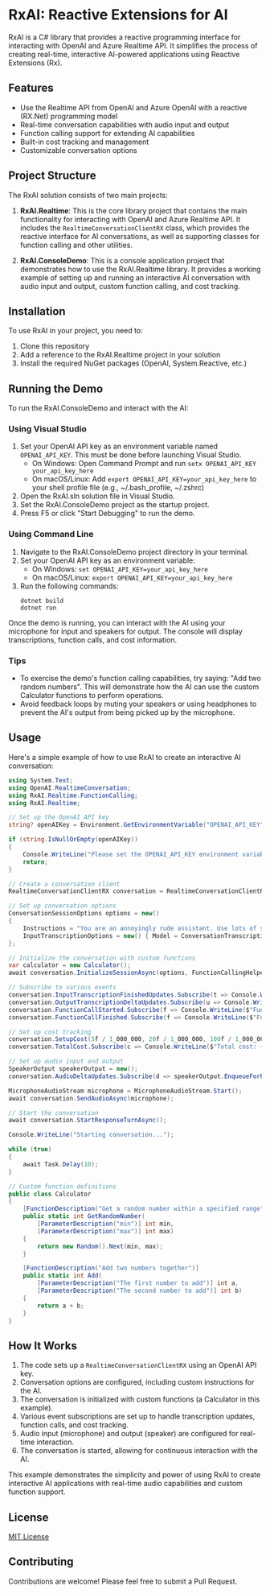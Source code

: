 # RxAI: Reactive Extensions for AI

RxAI is a C# library that provides a reactive programming interface for interacting with OpenAI and Azure Realtime API. It simplifies the process of creating real-time, interactive AI-powered applications using Reactive Extensions (Rx).

## Features

- Use the Realtime API from OpenAI and Azure OpenAI with a reactive (RX.Net) programming model
- Real-time conversation capabilities with audio input and output
- Function calling support for extending AI capabilities
- Built-in cost tracking and management
- Customizable conversation options

## Project Structure

The RxAI solution consists of two main projects:

1. **RxAI.Realtime**: This is the core library project that contains the main functionality for interacting with OpenAI and Azure Realtime API. It includes the `RealtimeConversationClientRX` class, which provides the reactive interface for AI conversations, as well as supporting classes for function calling and other utilities.

2. **RxAI.ConsoleDemo**: This is a console application project that demonstrates how to use the RxAI.Realtime library. It provides a working example of setting up and running an interactive AI conversation with audio input and output, custom function calling, and cost tracking.

## Installation

To use RxAI in your project, you need to:

1. Clone this repository
2. Add a reference to the RxAI.Realtime project in your solution
3. Install the required NuGet packages (OpenAI, System.Reactive, etc.)

## Running the Demo

To run the RxAI.ConsoleDemo and interact with the AI:

### Using Visual Studio

1. Set your OpenAI API key as an environment variable named `OPENAI_API_KEY`. This must be done before launching Visual Studio.
   - On Windows: Open Command Prompt and run `setx OPENAI_API_KEY your_api_key_here`
   - On macOS/Linux: Add `export OPENAI_API_KEY=your_api_key_here` to your shell profile file (e.g., ~/.bash_profile, ~/.zshrc)
2. Open the RxAI.sln solution file in Visual Studio.
3. Set the RxAI.ConsoleDemo project as the startup project.
4. Press F5 or click "Start Debugging" to run the demo.

### Using Command Line

1. Navigate to the RxAI.ConsoleDemo project directory in your terminal.
2. Set your OpenAI API key as an environment variable:
   - On Windows: `set OPENAI_API_KEY=your_api_key_here`
   - On macOS/Linux: `export OPENAI_API_KEY=your_api_key_here`
3. Run the following commands:
   ```
   dotnet build
   dotnet run
   ```

Once the demo is running, you can interact with the AI using your microphone for input and speakers for output. The console will display transcriptions, function calls, and cost information.

### Tips
- To exercise the demo's function calling capabilities, try saying: "Add two random numbers". This will demonstrate how the AI can use the custom Calculator functions to perform operations.
- Avoid feedback loops by muting your speakers or using headphones to prevent the AI's output from being picked up by the microphone.

## Usage

Here's a simple example of how to use RxAI to create an interactive AI conversation:

```csharp
using System.Text;
using OpenAI.RealtimeConversation;
using RxAI.Realtime.FunctionCalling;
using RxAI.Realtime;

// Set up the OpenAI API key
string? openAIKey = Environment.GetEnvironmentVariable("OPENAI_API_KEY");

if (string.IsNullOrEmpty(openAIKey))
{
    Console.WriteLine("Please set the OPENAI_API_KEY environment variable.");
    return;
}

// Create a conversation client
RealtimeConversationClientRX conversation = RealtimeConversationClientRX.FromOpenAIKey(openAIKey);

// Set up conversation options
ConversationSessionOptions options = new()
{
    Instructions = "You are an annoyingly rude assistant. Use lots of sarcasm and emojis.",
    InputTranscriptionOptions = new() { Model = ConversationTranscriptionModel.Whisper1 },
};

// Initialize the conversation with custom functions
var calculator = new Calculator();
await conversation.InitializeSessionAsync(options, FunctionCallingHelper.GetFunctionDefinitions(calculator));

// Subscribe to various events
conversation.InputTranscriptionFinishedUpdates.Subscribe(t => Console.WriteLine(t.Transcript));
conversation.OutputTranscriptionDeltaUpdates.Subscribe(u => Console.Write(u.Delta));
conversation.FunctionCallStarted.Subscribe(f => Console.WriteLine($"Function call: {f.Name}({f.Arguments})"));
conversation.FunctionCallFinished.Subscribe(f => Console.WriteLine($"Function call finished: {f.result}"));

// Set up cost tracking
conversation.SetupCost(5f / 1_000_000, 20f / 1_000_000, 100f / 1_000_000, 200f / 1_000_000);
conversation.TotalCost.Subscribe(c => Console.WriteLine($"Total cost: {c}"));

// Set up audio input and output
SpeakerOutput speakerOutput = new();
conversation.AudioDeltaUpdates.Subscribe(d => speakerOutput.EnqueueForPlayback(d.Delta));

MicrophoneAudioStream microphone = MicrophoneAudioStream.Start();
await conversation.SendAudioAsync(microphone);

// Start the conversation
await conversation.StartResponseTurnAsync();

Console.WriteLine("Starting conversation...");

while (true)
{
    await Task.Delay(10);
}

// Custom function definitions
public class Calculator
{
    [FunctionDescription("Get a random number within a specified range")]
    public static int GetRandomNumber(
        [ParameterDescription("min")] int min,
        [ParameterDescription("max")] int max)
    {
        return new Random().Next(min, max);
    }

    [FunctionDescription("Add two numbers together")]
    public static int Add(
        [ParameterDescription("The first number to add")] int a,
        [ParameterDescription("The second number to add")] int b)
    {
        return a + b;
    }
}
```

## How It Works

1. The code sets up a `RealtimeConversationClientRX` using an OpenAI API key.
2. Conversation options are configured, including custom instructions for the AI.
3. The conversation is initialized with custom functions (a Calculator in this example).
4. Various event subscriptions are set up to handle transcription updates, function calls, and cost tracking.
5. Audio input (microphone) and output (speaker) are configured for real-time interaction.
6. The conversation is started, allowing for continuous interaction with the AI.

This example demonstrates the simplicity and power of using RxAI to create interactive AI applications with real-time audio capabilities and custom function support.

## License

[MIT License](LICENSE)

## Contributing

Contributions are welcome! Please feel free to submit a Pull Request.
